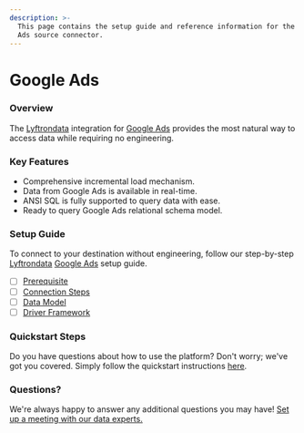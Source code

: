 ```yaml
---
description: >-
  This page contains the setup guide and reference information for the Google
  Ads source connector.
---
```


# Google Ads

### Overview

The [Lyftrondata](https://www.lyftrondata.com/) integration for [Google Ads](None/) provides the most natural way to access data while requiring no engineering.

### Key Features

* Comprehensive incremental load mechanism.
* Data from Google Ads is available in real-time.
* ANSI SQL is fully supported to query data with ease.
* Ready to query Google Ads relational schema model.

### Setup Guide

To connect to your destination without engineering, follow our step-by-step [Lyftrondata](https://www.lyftrondata.com/) [Google Ads](None/) setup guide.

* [ ] [Prerequisite](prerequisite.md)
* [ ] [Connection Steps](connection-steps.md)
* [ ] [Data Model](data-model/erd.md)
* [ ] [Driver Framework](driver-framework/)

### Quickstart Steps

Do you have questions about how to use the platform? Don't worry; we've got you covered. Simply follow the quickstart instructions [here](../../).

### Questions? <a href="#questions" id="questions"></a>

We're always happy to answer any additional questions you may have! [Set up a meeting with our data experts.](https://www.lyftrondata.com/book-a-meeting/)
